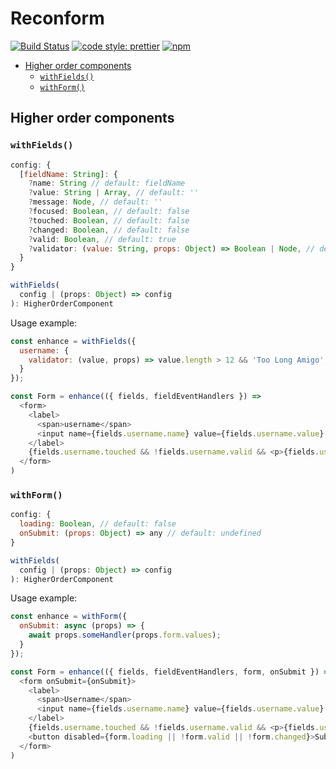 # Reconform

[![Build Status](https://travis-ci.org/iamjoshellis/reconform.svg?branch=master)](https://travis-ci.org/iamjoshellis/reconform)
[![code style: prettier](https://img.shields.io/badge/code_style-prettier-ff69b4.svg)](https://github.com/prettier/prettier)
[![npm](https://img.shields.io/npm/v/reconform.svg)](https://www.npmjs.com/package/reconform)

* [Higher order components](#higher-order-components)
  + [`withFields()`](#withfields)
  + [`withForm()`](#withform)

## Higher order components

### `withFields()`

```js
config: {
  [fieldName: String]: {
    ?name: String // default: fieldName
    ?value: String | Array, // default: ''
    ?message: Node, // default: ''
    ?focused: Boolean, // default: false
    ?touched: Boolean, // default: false
    ?changed: Boolean, // default: false
    ?valid: Boolean, // default: true
    ?validator: (value: String, props: Object) => Boolean | Node, // default: undefined
  }
}

withFields(
  config | (props: Object) => config
): HigherOrderComponent
```

Usage example:

```js
const enhance = withFields({
  username: {
    validator: (value, props) => value.length > 12 && 'Too Long Amigo',
  }
});

const Form = enhance(({ fields, fieldEventHandlers }) =>
  <form>
    <label>
      <span>username</span>
      <input name={fields.username.name} value={fields.username.value} {...fieldEventHandlers} />
    </label>
    {fields.username.touched && !fields.username.valid && <p>{fields.username.message}</p>}
  </form>
)
```

### `withForm()`

```js
config: {
  loading: Boolean, // default: false
  onSubmit: (props: Object) => any // default: undefined
}

withFields(
  config | (props: Object) => config
): HigherOrderComponent
```

Usage example:

```js
const enhance = withForm({
  onSubmit: async (props) => {
    await props.someHandler(props.form.values);
  }
});

const Form = enhance(({ fields, fieldEventHandlers, form, onSubmit }) =>
  <form onSubmit={onSubmit}>
    <label>
      <span>Username</span>
      <input name={fields.username.name} value={fields.username.value} {...fieldEventHandlers} />
    </label>
    {fields.username.touched && !fields.username.valid && <p>{fields.username.message}</p>}
    <button disabled={form.loading || !form.valid || !form.changed}>Submit</button>
  </form>
)
```